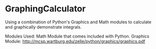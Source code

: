 # GraphingCalculator
Using a combination of Python's Graphics and Math modules to calculate and graphically demonstrate integrals.

Modules Used:
Math Module that comes included with Python.
Graphics Module: http://mcsp.wartburg.edu/zelle/python/graphics/graphics.pdf

